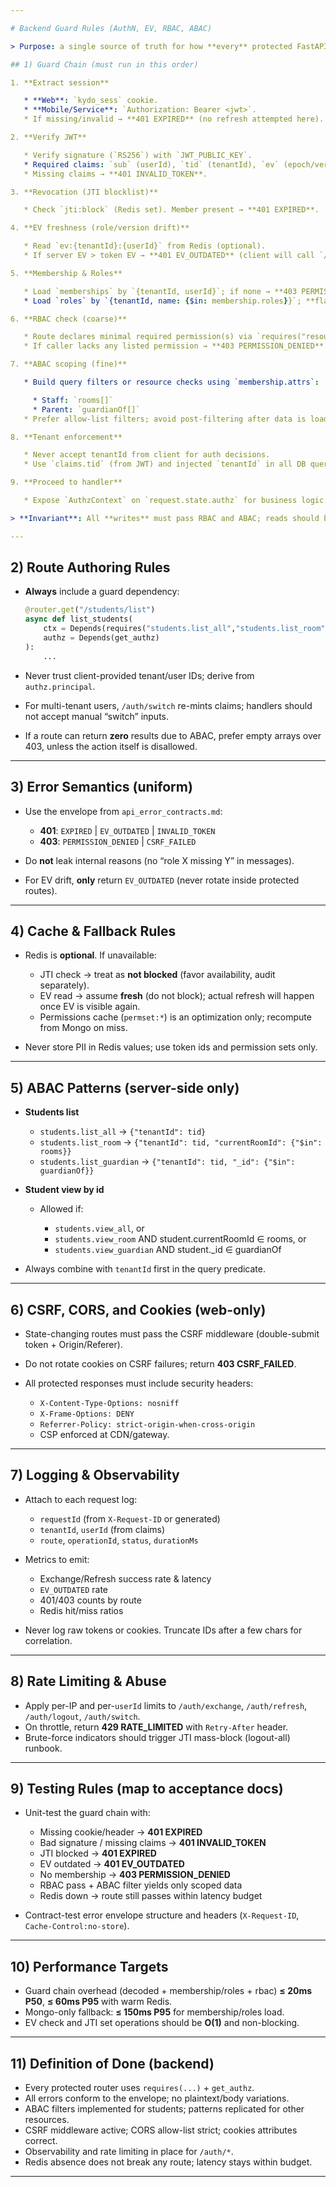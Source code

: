 ```yaml
---

# Backend Guard Rules (AuthN, EV, RBAC, ABAC)

> Purpose: a single source of truth for how **every** protected FastAPI route must authenticate and authorize requests. Aligns with `auth/deps.py`, `rbac/permissions.py`, `rbac/abac.py`, and the API/error contracts.

## 1) Guard Chain (must run in this order)

1. **Extract session**

   * **Web**: `kydo_sess` cookie.
   * **Mobile/Service**: `Authorization: Bearer <jwt>`.
   * If missing/invalid → **401 EXPIRED** (no refresh attempted here).

2. **Verify JWT**

   * Verify signature (`RS256`) with `JWT_PUBLIC_KEY`.
   * Required claims: `sub` (userId), `tid` (tenantId), `ev` (epoch/version), `jti` (token id).
   * Missing claims → **401 INVALID_TOKEN**.

3. **Revocation (JTI blocklist)**

   * Check `jti:block` (Redis set). Member present → **401 EXPIRED**.

4. **EV freshness (role/version drift)**

   * Read `ev:{tenantId}:{userId}` from Redis (optional).
   * If server EV > token EV → **401 EV_OUTDATED** (client will call `/auth/refresh`, then retry).

5. **Membership & Roles**

   * Load `memberships` by `{tenantId, userId}`; if none → **403 PERMISSION_DENIED**.
   * Load `roles` by `{tenantId, name: {$in: membership.roles}}`; **flatten** `permissions[]`.

6. **RBAC check (coarse)**

   * Route declares minimal required permission(s) via `requires("resource.action", …)`.
   * If caller lacks any listed permission → **403 PERMISSION_DENIED**.

7. **ABAC scoping (fine)**

   * Build query filters or resource checks using `membership.attrs`:

     * Staff: `rooms[]`
     * Parent: `guardianOf[]`
   * Prefer allow-list filters; avoid post-filtering after data is loaded.

8. **Tenant enforcement**

   * Never accept tenantId from client for auth decisions.
   * Use `claims.tid` (from JWT) and injected `tenantId` in all DB queries.

9. **Proceed to handler**

   * Expose `AuthzContext` on `request.state.authz` for business logic.

> **Invariant**: All **writes** must pass RBAC and ABAC; reads should be **least-privilege filtered**.

---
```


## 2) Route Authoring Rules

* **Always** include a guard dependency:

  ```python
  @router.get("/students/list")
  async def list_students(
      ctx = Depends(requires("students.list_all","students.list_room","students.list_guardian")),
      authz = Depends(get_authz)
  ):
      ...
  ```
* Never trust client-provided tenant/user IDs; derive from `authz.principal`.
* For multi-tenant users, `/auth/switch` re-mints claims; handlers should not accept manual “switch” inputs.
* If a route can return **zero** results due to ABAC, prefer empty arrays over 403, unless the action itself is disallowed.

---

## 3) Error Semantics (uniform)

* Use the envelope from `api_error_contracts.md`:

  * **401**: `EXPIRED` | `EV_OUTDATED` | `INVALID_TOKEN`
  * **403**: `PERMISSION_DENIED` | `CSRF_FAILED`
* Do **not** leak internal reasons (no “role X missing Y” in messages).
* For EV drift, **only** return `EV_OUTDATED` (never rotate inside protected routes).

---

## 4) Cache & Fallback Rules

* Redis is **optional**. If unavailable:

  * JTI check → treat as **not blocked** (favor availability, audit separately).
  * EV read → assume **fresh** (do not block); actual refresh will happen once EV is visible again.
  * Permissions cache (`permset:*`) is an optimization only; recompute from Mongo on miss.
* Never store PII in Redis values; use token ids and permission sets only.

---

## 5) ABAC Patterns (server-side only)

* **Students list**

  * `students.list_all` → `{"tenantId": tid}`
  * `students.list_room` → `{"tenantId": tid, "currentRoomId": {"$in": rooms}}`
  * `students.list_guardian` → `{"tenantId": tid, "_id": {"$in": guardianOf}}`
* **Student view by id**

  * Allowed if:

    * `students.view_all`, or
    * `students.view_room` AND student.currentRoomId ∈ rooms, or
    * `students.view_guardian` AND student._id ∈ guardianOf
* Always combine with `tenantId` first in the query predicate.

---

## 6) CSRF, CORS, and Cookies (web-only)

* State-changing routes must pass the CSRF middleware (double-submit token + Origin/Referer).
* Do not rotate cookies on CSRF failures; return **403 CSRF_FAILED**.
* All protected responses must include security headers:

  * `X-Content-Type-Options: nosniff`
  * `X-Frame-Options: DENY`
  * `Referrer-Policy: strict-origin-when-cross-origin`
  * CSP enforced at CDN/gateway.

---

## 7) Logging & Observability

* Attach to each request log:

  * `requestId` (from `X-Request-ID` or generated)
  * `tenantId`, `userId` (from claims)
  * `route`, `operationId`, `status`, `durationMs`
* Metrics to emit:

  * Exchange/Refresh success rate & latency
  * `EV_OUTDATED` rate
  * 401/403 counts by route
  * Redis hit/miss ratios
* Never log raw tokens or cookies. Truncate IDs after a few chars for correlation.

---

## 8) Rate Limiting & Abuse

* Apply per-IP and per-`userId` limits to `/auth/exchange`, `/auth/refresh`, `/auth/logout`, `/auth/switch`.
* On throttle, return **429 RATE_LIMITED** with `Retry-After` header.
* Brute-force indicators should trigger JTI mass-block (logout-all) runbook.

---

## 9) Testing Rules (map to acceptance docs)

* Unit-test the guard chain with:

  * Missing cookie/header → **401 EXPIRED**
  * Bad signature / missing claims → **401 INVALID_TOKEN**
  * JTI blocked → **401 EXPIRED**
  * EV outdated → **401 EV_OUTDATED**
  * No membership → **403 PERMISSION_DENIED**
  * RBAC pass + ABAC filter yields only scoped data
  * Redis down → route still passes within latency budget
* Contract-test error envelope structure and headers (`X-Request-ID`, `Cache-Control:no-store`).

---

## 10) Performance Targets

* Guard chain overhead (decoded + membership/roles + rbac) **≤ 20ms P50**, **≤ 60ms P95** with warm Redis.
* Mongo-only fallback: **≤ 150ms P95** for membership/roles load.
* EV check and JTI set operations should be **O(1)** and non-blocking.

---

## 11) Definition of Done (backend)

* Every protected router uses `requires(...)` + `get_authz`.
* All errors conform to the envelope; no plaintext/body variations.
* ABAC filters implemented for students; patterns replicated for other resources.
* CSRF middleware active; CORS allow-list strict; cookies attributes correct.
* Observability and rate limiting in place for `/auth/*`.
* Redis absence does not break any route; latency stays within budget.

---
